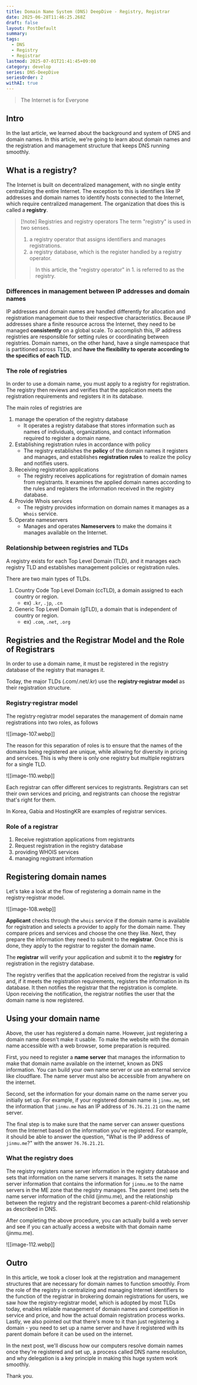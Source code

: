 ```yaml
---
title: Domain Name System (DNS) DeepDive - Registry, Registrar
date: 2025-06-28T11:46:25.268Z
draft: false
layout: PostDefault
summary:
tags:
  - DNS
  - Registry
  - Registrar
lastmod: 2025-07-01T21:41:45+09:00
category: develop
series: DNS-DeepDive
seriesOrder: 2
withAI: true
---
```


> The Internet is for Everyone

## Intro

In the last article, we learned about the background and system of DNS and domain names. In this article, we're going to learn about domain names and the registration and management structure that keeps DNS running smoothly.

## What is a registry?

The Internet is built on decentralized management, with no single entity centralizing the entire Internet.
The exception to this is identifiers like IP addresses and domain names to identify hosts connected to the Internet, which require centralized management. The organization that does this is called a **registry**.

> [!note] Registries and registry operators
> The term "registry" is used in two senses.
>
> 1. a registry operator that assigns identifiers and manages registrations.
> 2. a registry database, which is the register handled by a registry operator.
>
> > In this article, the "registry operator" in 1. is referred to as the registry.

### Differences in management between IP addresses and domain names

IP addresses and domain names are handled differently for allocation and registration management due to their respective characteristics.
Because IP addresses share a finite resource across the Internet, they need to be managed **consistently** on a global scale.
To accomplish this, IP address registries are responsible for setting rules or coordinating between registries.
Domain names, on the other hand, have a single namespace that is partitioned across TLDs, and **have the flexibility to operate according to the specifics of each TLD**.

### The role of registries

In order to use a domain name, you must apply to a registry for registration. The registry then reviews and verifies that the application meets the registration requirements and registers it in its database.

The main roles of registries are

1. manage the operation of the registry database
   - It operates a registry database that stores information such as names of individuals, organizations, and contact information required to register a domain name.
2. Establishing registration rules in accordance with policy
   - The registry establishes the **policy** of the domain names it registers and manages, and establishes **registration rules** to realize the policy and notifies users.
3. Receiving registration applications
   - The registry receives applications for registration of domain names from registrants. It examines the applied domain names according to the rules and registers the information received in the registry database.
4. Provide Whois services
   - The registry provides information on domain names it manages as a `Whois` service.
5. Operate nameservers
   - Manages and operates **Nameservers** to make the domains it manages available on the Internet.

### Relationship between registries and TLDs

A registry exists for each Top Level Domain (TLD), and it manages each registry TLD and establishes management policies or registration rules.

There are two main types of TLDs.

1. Country Code Top Level Domain (ccTLD), a domain assigned to each country or region.
   - ex) `.kr`, `.jp`, `.cn`
2. Generic Top Level Domain (gTLD), a domain that is independent of country or region.
   - ex) `.com`, `.net`, `.org`

## Registries and the Registrar Model and the Role of Registrars

In order to use a domain name, it must be registered in the registry database of the registry that manages it.

Today, the major TLDs (.com/.net/.kr) use the **registry⋅registrar model** as their registration structure.

### Registry⋅registrar model

The registry⋅registrar model separates the management of domain name registrations into two roles, as follows

![[image-107.webp]]

The reason for this separation of roles is to ensure that the names of the domains being registered are unique, while allowing for diversity in pricing and services. This is why there is only one registry but multiple registrars for a single TLD.

![[image-110.webp]]

Each registrar can offer different services to registrants. Registrars can set their own services and pricing, and registrants can choose the registrar that's right for them.

In Korea, Gabia and HostingKR are examples of registrar services.

### Role of a registrar

1. Receive registration applications from registrants
2. Request registration in the registry database
3. providing WHOIS services
4. managing registrant information

## Registering domain names

Let's take a look at the flow of registering a domain name in the registry⋅registrar model.

![[image-108.webp]]

**Applicant** checks through the `whois` service if the domain name is available for registration and selects a provider to apply for the domain name. They compare prices and services and choose the one they like. Next, they prepare the information they need to submit to the **registrar**.
Once this is done, they apply to the registrar to register the domain name.

The **registrar** will verify your application and submit it to the **registry** for registration in the registry database.

The registry verifies that the application received from the registrar is valid and, if it meets the registration requirements, registers the information in its database. It then notifies the registrar that the registration is complete. Upon receiving the notification, the registrar notifies the user that the domain name is now registered.

## Using your domain name

Above, the user has registered a domain name. However, just registering a domain name doesn't make it usable. To make the website with the domain name accessible with a web browser, some preparation is required.

First, you need to register a **name server** that manages the information to make that domain name available on the internet, known as DNS information. You can build your own name server or use an external service like cloudflare. The name server must also be accessible from anywhere on the internet.

Second, set the information for your domain name on the name server you initially set up. For example, if your registered domain name is `jinmu.me`, set the information that `jinmu.me` has an IP address of `76.76.21.21` on the name server.

The final step is to make sure that the name server can answer questions from the Internet based on the information you've registered. For example, it should be able to answer the question, "What is the IP address of `jinmu.me`?" with the answer `76.76.21.21`.

### What the registry does

The registry registers name server information in the registry database and sets that information on the name servers it manages. It sets the name server information that contains the information for `jinmu.me` to the name servers in the ME zone that the registry manages. The parent (me) sets the name server information of the child (jinmu.me), and the relationship between the registry and the registrant becomes a parent-child relationship as described in DNS.

After completing the above procedure, you can actually build a web server and see if you can actually access a website with that domain name (jinmu.me).

![[image-112.webp]]

## Outro

In this article, we took a closer look at the registration and management structures that are necessary for domain names to function smoothly. From the role of the registry in centralizing and managing Internet identifiers to the function of the registrar in brokering domain registrations for users, we saw how the registry-registrar model, which is adopted by most TLDs today, enables reliable management of domain names and competition in service and price, and how the actual domain registration process works. Lastly, we also pointed out that there's more to it than just registering a domain - you need to set up a name server and have it registered with its parent domain before it can be used on the internet.

In the next post, we'll discuss how our computers resolve domain names once they're registered and set up, a process called DNS name resolution, and why delegation is a key principle in making this huge system work smoothly.

Thank you.
